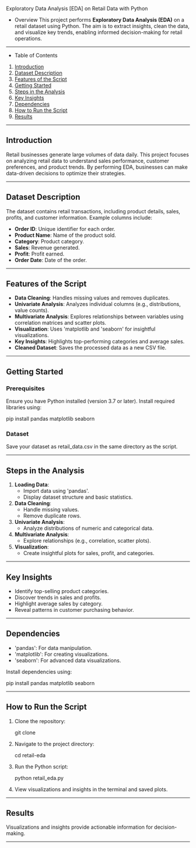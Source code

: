 Exploratory Data Analysis [EDA] on Retail Data with Python

- Overview
This project performs **Exploratory Data Analysis (EDA)** on a retail dataset using Python. The aim is to extract insights, clean the data, and visualize key trends, enabling informed decision-making for retail operations.

---

- Table of Contents
1. [Introduction](#introduction)
2. [Dataset Description](#dataset-description)
3. [Features of the Script](#features-of-the-script)
4. [Getting Started](#getting-started)
5. [Steps in the Analysis](#steps-in-the-analysis)
6. [Key Insights](#key-insights)
7. [Dependencies](#dependencies)
8. [How to Run the Script](#how-to-run-the-script)
9. [Results](#results)

---

## Introduction
Retail businesses generate large volumes of data daily. This project focuses on analyzing retail data to understand sales performance, customer preferences, and product trends. By performing EDA, businesses can make data-driven decisions to optimize their strategies.

---

## Dataset Description
The dataset contains retail transactions, including product details, sales, profits, and customer information. Example columns include:
- **Order ID**: Unique identifier for each order.
- **Product Name**: Name of the product sold.
- **Category**: Product category.
- **Sales**: Revenue generated.
- **Profit**: Profit earned.
- **Order Date**: Date of the order.

---

## Features of the Script
- **Data Cleaning**: Handles missing values and removes duplicates.
- **Univariate Analysis**: Analyzes individual columns (e.g., distributions, value counts).
- **Multivariate Analysis**: Explores relationships between variables using correlation matrices and scatter plots.
- **Visualization**: Uses 'matplotlib and 'seaborn' for insightful visualizations.
- **Key Insights**: Highlights top-performing categories and average sales.
- **Cleaned Dataset**: Saves the processed data as a new CSV file.

---

## Getting Started

### Prerequisites
Ensure you have Python installed (version 3.7 or later). Install required libraries using:

pip install pandas matplotlib seaborn


### Dataset
Save your dataset as retail_data.csv in the same directory as the script.

---

## Steps in the Analysis
1. **Loading Data**:
   - Import data using 'pandas'.
   - Display dataset structure and basic statistics.
2. **Data Cleaning**:
   - Handle missing values.
   - Remove duplicate rows.
3. **Univariate Analysis**:
   - Analyze distributions of numeric and categorical data.
4. **Multivariate Analysis**:
   - Explore relationships (e.g., correlation, scatter plots).
5. **Visualization**:
   - Create insightful plots for sales, profit, and categories.

---

## Key Insights
- Identify top-selling product categories.
- Discover trends in sales and profits.
- Highlight average sales by category.
- Reveal patterns in customer purchasing behavior.

---

## Dependencies
- 'pandas': For data manipulation.
- 'matplotlib': For creating visualizations.
- 'seaborn': For advanced data visualizations.

Install dependencies using:

pip install pandas matplotlib seaborn


---

## How to Run the Script
1. Clone the repository:

   git clone <repository-url>
 
2. Navigate to the project directory:

   cd retail-eda

3. Run the Python script:
   
   python retail_eda.py
  
4. View visualizations and insights in the terminal and saved plots.

---

## Results
 Visualizations and insights provide actionable information for decision-making.

---


